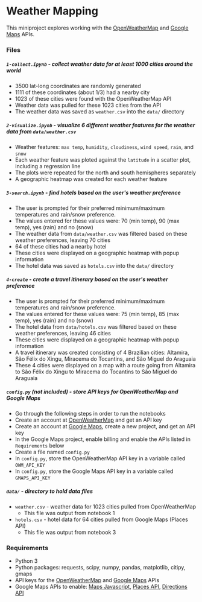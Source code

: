 # Weather Mapping

This miniproject explores working with the [OpenWeatherMap](https://openweathermap.org/api) and [Google Maps](https://cloud.google.com/maps-platform/) APIs.


### Files

##### `1-collect.ipynb` - collect weather data for at least 1000 cities around the world
- 3500 lat-long coordinates are randomly generated
- 1111 of these coordinates (about 1/3) had a nearby city
- 1023 of these cities were found with the OpenWeatherMap API
- Weather data was pulled for these 1023 cities from the API
- The weather data was saved as `weather.csv` into the `data/` directory

##### `2-visualize.ipynb` - visualize 6 different weather features for the weather data from `data/weather.csv`
- Weather features: `max temp`, `humidity`, `cloudiness`, `wind speed`, `rain`, and `snow`
- Each weather feature was ploted against the `latitude` in a scatter plot, including a regression line
- The plots were repeated for the north and south hemispheres separately
- A geographic heatmap was created for each weather feature

##### `3-search.ipynb` - find hotels based on the user's weather preference
- The user is prompted for their preferred minimum/maximum temperatures and rain/snow preference.
- The values entered for these values were: 70 (min temp), 90 (max temp), yes (rain) and no (snow)
- The weather data from `data/weather.csv` was filtered based on these weather preferences, leaving 70 cities
- 64 of these cities had a nearby hotel
- These cities were displayed on a geographic heatmap with popup information
- The hotel data was saved as `hotels.csv` into the `data/` directory

##### `4-create` - create a travel itinerary based on the user's weather preference
- The user is prompted for their preferred minimum/maximum temperatures and rain/snow preference.
- The values entered for these values were: 75 (min temp), 85 (max temp), yes (rain) and no (snow)
- The hotel data from `data/hotels.csv` was filtered based on these weather preferences, leaving 46 cities
- These cities were displayed on a geographic heatmap with popup information
- A travel itinerary was created consisting of 4 Brazilian cities: Altamira, São Félix do Xingu, Miracema do Tocantins, and São Miguel do Araguaia
- These 4 cities were displayed on a map with a route going from Altamira to São Félix do Xingu to Miracema do Tocantins to São Miguel do Araguaia

##### `config.py` (not included) - store API keys for OpenWeatherMap and Google Maps
- Go through the following steps in order to run the notebooks
- Create an account at [OpenWeatherMap](https://openweathermap.org/api) and get an API key
- Create an account at [Google Maps](https://cloud.google.com/maps-platform/), create a new project, and get an API key
- In the Google Maps project, enable billing and enable the APIs listed in `Requirements` below
- Create a file named `config.py` 
- In `config.py`, store the OpenWeatherMap API key in a variable called `OWM_API_KEY`
- In `config.py`, store the Google Maps API key in a variable called `GMAPS_API_KEY`

##### `data/` - directory to hold data files
- `weather.csv` - weather data for 1023 cities pulled from OpenWeatherMap
    - This file was output from notebook 1
- `hotels.csv` - hotel data for 64 cities pulled from Google Maps (Places API)
    - This file was output from notebook 3


### Requirements
- Python 3
- Python packages: requests, scipy, numpy, pandas, matplotlib, citipy, gmaps
- API keys for the [OpenWeatherMap](https://openweathermap.org/api) and [Google Maps](https://cloud.google.com/maps-platform) APIs
- Google Maps APIs to enable: [Maps Javascript](https://developers.google.com/maps/documentation/javascript), [Places API](https://developers.google.com/places/web-service), [Directions API](https://developers.google.com/maps/documentation/directions)